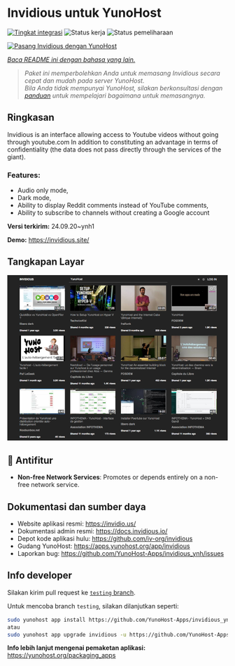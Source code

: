 <!--
N.B.: README ini dibuat secara otomatis oleh <https://github.com/YunoHost/apps/tree/master/tools/readme_generator>
Ini TIDAK boleh diedit dengan tangan.
-->

# Invidious untuk YunoHost

[![Tingkat integrasi](https://dash.yunohost.org/integration/invidious.svg)](https://ci-apps.yunohost.org/ci/apps/invidious/) ![Status kerja](https://ci-apps.yunohost.org/ci/badges/invidious.status.svg) ![Status pemeliharaan](https://ci-apps.yunohost.org/ci/badges/invidious.maintain.svg)

[![Pasang Invidious dengan YunoHost](https://install-app.yunohost.org/install-with-yunohost.svg)](https://install-app.yunohost.org/?app=invidious)

*[Baca README ini dengan bahasa yang lain.](./ALL_README.md)*

> *Paket ini memperbolehkan Anda untuk memasang Invidious secara cepat dan mudah pada server YunoHost.*  
> *Bila Anda tidak mempunyai YunoHost, silakan berkonsultasi dengan [panduan](https://yunohost.org/install) untuk mempelajari bagaimana untuk memasangnya.*

## Ringkasan

Invidious is an interface allowing access to Youtube videos without going through youtube.com
In addition to constituting an advantage in terms of confidentiality (the data does not pass directly through the services of the giant).

### Features:

- Audio only mode,
- Dark mode,
- Ability to display Reddit comments instead of YouTube comments,
- Ability to subscribe to channels without creating a Google account 


**Versi terkirim:** 24.09.20~ynh1

**Demo:** <https://invidious.site/>

## Tangkapan Layar

![Tangkapan Layar pada Invidious](./doc/screenshots/screenshot.png)

## :red_circle: Antifitur

- **Non-free Network Services**: Promotes or depends entirely on a non-free network service.

## Dokumentasi dan sumber daya

- Website aplikasi resmi: <https://invidio.us/>
- Dokumentasi admin resmi: <https://docs.invidious.io/>
- Depot kode aplikasi hulu: <https://github.com/iv-org/invidious>
- Gudang YunoHost: <https://apps.yunohost.org/app/invidious>
- Laporkan bug: <https://github.com/YunoHost-Apps/invidious_ynh/issues>

## Info developer

Silakan kirim pull request ke [`testing` branch](https://github.com/YunoHost-Apps/invidious_ynh/tree/testing).

Untuk mencoba branch `testing`, silakan dilanjutkan seperti:

```bash
sudo yunohost app install https://github.com/YunoHost-Apps/invidious_ynh/tree/testing --debug
atau
sudo yunohost app upgrade invidious -u https://github.com/YunoHost-Apps/invidious_ynh/tree/testing --debug
```

**Info lebih lanjut mengenai pemaketan aplikasi:** <https://yunohost.org/packaging_apps>
